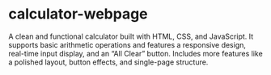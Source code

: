 # calculator-webpage
A clean and functional calculator built with HTML, CSS, and JavaScript. It supports basic arithmetic operations and features a responsive design, real-time input display, and an “All Clear” button. Includes more features like a polished layout, button effects, and single-page structure.
